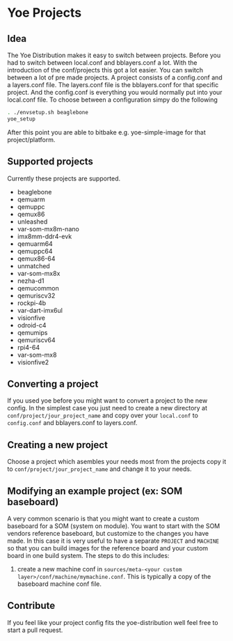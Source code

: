 # Yoe Projects

## Idea

The Yoe Distribution makes it easy to switch between projects. Before you had to
switch between local.conf and bblayers.conf a lot. With the introduction of the
conf/projects this got a lot easier. You can switch between a lot of pre made
projects. A project consists of a config.conf and a layers.conf file. The
layers.conf file is the bblayers.conf for that specific project. And the
config.conf is everything you would normally put into your local.conf file. To
choose between a configuration simpy do the following

```bash
. ./envsetup.sh beaglebone
yoe_setup
```

After this point you are able to bitbake e.g. yoe-simple-image for that
project/platform.

## Supported projects

Currently these projects are supported.

- beaglebone
- qemuarm
- qemuppc
- qemux86
- unleashed
- var-som-mx8m-nano
- imx8mm-ddr4-evk
- qemuarm64
- qemuppc64
- qemux86-64
- unmatched
- var-som-mx8x
- nezha-d1
- qemucommon
- qemuriscv32
- rockpi-4b
- var-dart-imx6ul
- visionfive
- odroid-c4
- qemumips
- qemuriscv64
- rpi4-64
- var-som-mx8
- visionfive2

## Converting a project

If you used yoe before you might want to convert a project to the new config. In
the simplest case you just need to create a new directory at
`conf/project/jour_project_name` and copy over your `local.conf` to
`config.conf` and bblayers.conf to layers.conf.

## Creating a new project

Choose a project which asembles your needs most from the projects copy it to
`conf/project/jour_project_name` and change it to your needs.

## Modifying an example project (ex: SOM baseboard)

A very common scenario is that you might want to create a custom baseboard for a
SOM (system on module). You want to start with the SOM vendors reference
baseboard, but customize to the changes you have made. In this case it is very
useful to have a separate `PROJECT` and `MACHINE` so that you can build images
for the reference board and your custom board in one build system. The steps to
do this includes:

1. create a new machine conf in
   `sources/meta-<your custom layer>/conf/machine/mymachine.conf`. This is
   typically a copy of the baseboard machine conf file.

## Contribute

If you feel like your project config fits the yoe-distribution well feel free to
start a pull request.
